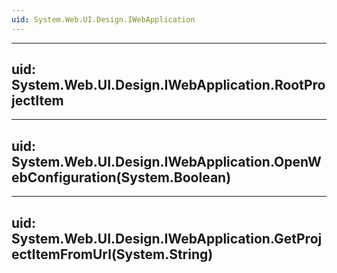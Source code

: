 ```yaml
---
uid: System.Web.UI.Design.IWebApplication
---
```


---
uid: System.Web.UI.Design.IWebApplication.RootProjectItem
---

---
uid: System.Web.UI.Design.IWebApplication.OpenWebConfiguration(System.Boolean)
---

---
uid: System.Web.UI.Design.IWebApplication.GetProjectItemFromUrl(System.String)
---
